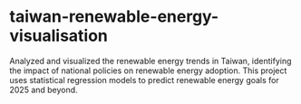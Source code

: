 # taiwan-renewable-energy-visualisation
Analyzed and visualized the renewable energy trends in Taiwan, identifying the impact of national policies on renewable energy adoption. This project uses statistical regression models to predict renewable energy goals for 2025 and beyond.
